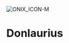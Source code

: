 ![ONIX_ICON-M](https://user-images.githubusercontent.com/82163665/116940249-f6629280-ac6d-11eb-8914-d91950e52044.png)
# Donlaurius
